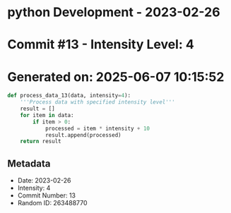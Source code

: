 ﻿# python Development - 2023-02-26
# Commit #13 - Intensity Level: 4
# Generated on: 2025-06-07 10:15:52
```python
def process_data_13(data, intensity=4):
    '''Process data with specified intensity level'''
    result = []
    for item in data:
        if item > 0:
            processed = item * intensity + 10
            result.append(processed)
    return result
```
## Metadata
- Date: 2023-02-26
- Intensity: 4
- Commit Number: 13
- Random ID: 263488770
